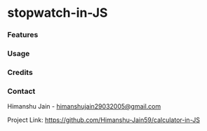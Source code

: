 # stopwatch-in-JS

### Features

### Usage

### Credits

### Contact

Himanshu Jain - himanshujain29032005@gmail.com

Project Link: https://github.com/Himanshu-Jain59/calculator-in-JS
